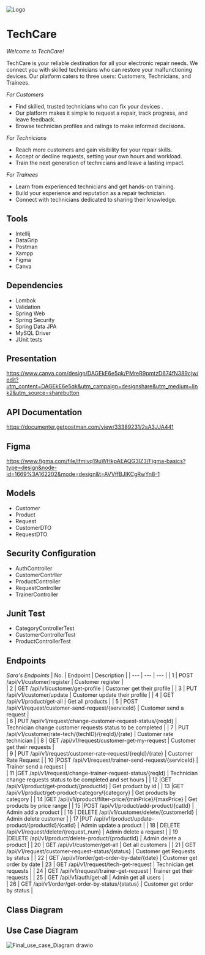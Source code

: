 ![Logo](https://github.com/DeemaSWE/TechCare/assets/90179257/cf227e04-3d70-4f45-b261-f62519a8dff8)
# TechCare

_Welcome to TechCare!_

TechCare is your reliable destination for all your electronic repair needs. We connect you with skilled technicians who can  restore your malfunctioning devices. Our platform caters to three users: Customers, Technicians, and Trainees.

_For Customers_

- Find skilled, trusted technicians who can fix your devices .
- Our platform makes it simple to request a repair, track progress, and leave feedback.
- Browse technician profiles and ratings to make informed decisions.

_For Technicians_

- Reach more customers and gain visibility for your repair skills.
- Accept or decline requests, setting your own hours and workload.
- Train the next generation of technicians and leave a lasting impact.

_For Trainees_

- Learn from experienced technicians and get hands-on training.
- Build your experience and reputation as a repair technician.
- Connect with technicians dedicated to sharing their knowledge.

## Tools
- Intellij
- DataGrip
- Postman
- Xampp
- Figma
- Canva

## Dependencies
- Lombok
- Validation
- Spring Web
- Spring Security
- Spring Data JPA
- MySQL Driver
- JUnit tests
## Presentation
https://www.canva.com/design/DAGEkE6e5qk/PMreR9pmtzD674fN389cjw/edit?utm_content=DAGEkE6e5qk&utm_campaign=designshare&utm_medium=link2&utm_source=sharebutton
## API Documentation
https://documenter.getpostman.com/view/33389231/2sA3JJA441
## Figma
https://www.figma.com/file/Ifmivq19uWHkpAEAQG3IZ3/Figma-basics?type=design&node-id=1669%3A162202&mode=design&t=AVVffBJIKCgRwYn8-1

## Models
- Customer
- Product
- Request
- CustomerDTO
- RequestDTO

## Security Configuration
- AuthController
- CustomerContrller
- ProductController
- RequestController
- TrainerController
  
## Junit Test
- CategoryControllerTest
- CustomerControllerTest
- ProductControllerTest

## Endpoints

_Sara's Endpoints_
| No. | Endpoint | Description |
| --- | --- | --- |
| 1 | POST /api/v1/customer/register | Customer register |          
| 2 | GET /api/v1/customer/get-profile | Customer get their profile |
| 3 | PUT /api/v1/customer/update | Customer update their profile |
| 4 | GET /api/v1/product/get-all | Get all products |
| 5 | POST /api/v1/request/customer-send-request/{serviceId} | Customer send a request |      
| 6 | PUT /api/v1/request/change-customer-request-status/{reqId} | Technician change customer requests status to be completed |
| 7 | PUT /api/v1/customer/rate-tech/{techID}/{reqId}/{rate} | Customer rate technician |
| 8 | GET /api/v1/request/customer-get-my-request | Customer get their requests |  
| 9 | PUT /api/v1/request/customer-rate-request/{reqId}/{rate} | Customer Rate Request |
| 10 |POST /api/v1/request/trainer-send-request/{serviceId} | Trainer send a request |   
| 11 |GET /api/v1/request/change-trainer-request-status/{reqId} | Technician change requests status to be completed and set hours |
| 12 |GET /api/v1/product/get-product/{productId} | Get product by id |
| 13 |GET /api/v1/product/get-product-category/{category} | Get products by category |
| 14 |GET /api/v1/product/filter-price/{minPrice}/{maxPrice} | Get products by price range |
| 15 |POST /api/v1/product/add-product/{catId} | Admin add a product |
| 16 | DELETE /api/v1/customer/delete/{customerId} | Admin delete customer |
| 17 |PUT /api/v1/product/update-product/{productId}/{catId} | Admin update a product |
| 18 | DELETE /api/v1/request/delete/{request_num} | Admin delete a request |
| 19 |DELETE /api/v1/product/delete-product/{productId} | Admin delete a product |
| 20 | GET /api/v1/customer/get-all | Get all customers |
| 21 | GET /api/v1/request/customer-request-status/{status} | Customer get Requests by status |
| 22 | GET /api/v1/order/get-order-by-date/{date} | Customer get order by date 
| 23 | GET /api/v1/request/tech-get-request | Technician get requests |
| 24 | GET /api/v1/request/trainer-get-request | Trainer get their requests |
| 25 | GET /api/v1/auth/get-all | Admin get all users |                     
| 26 | GET /api/v1/order/get-order-by-status/{status} | Customer get order by status | 

## Class Diagram
## Use Case Diagram
![Final_use_case_Diagram drawio](https://github.com/DeemaSWE/test/assets/90179257/68ee24a9-0153-4db3-b50f-3689ca525b07)
